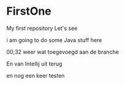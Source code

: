 # FirstOne
My first repository
Let's see

i am going to do some Java stuff here

00;32 weer wat toegevoegd aan de branche

En van Intellij uit terug

en nog een keer testen
